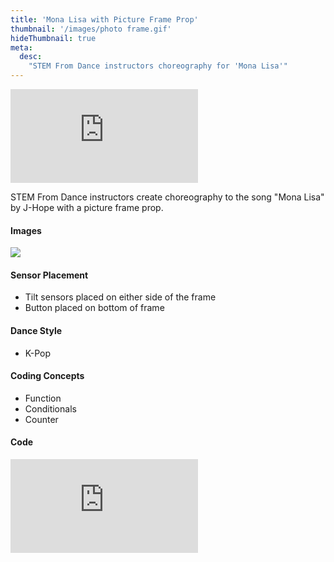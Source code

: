 ```yaml
---
title: 'Mona Lisa with Picture Frame Prop'
thumbnail: '/images/photo frame.gif'
hideThumbnail: true
meta:
  desc:
    "STEM From Dance instructors choreography for 'Mona Lisa'"
---
```

<div class="flex justify-center">
  <iframe
    src="https://nyu.app.box.com/embed/s/otklaud4uz34tneigvc6emgdnleg5sk3?sortColumn=date"
    class="w-11/12 lg:w-2/3 aspect-video"
    frameborder="0"
    allowfullscreen
  ></iframe>
</div>

STEM From Dance instructors create choreography to the song "Mona Lisa" by J-Hope with a picture frame prop.

#### Images

<img src="/images/frame-back.jpg">

#### Sensor Placement

+ Tilt sensors placed on either side of the frame
+ Button placed on bottom of frame

#### Dance Style

+ K-Pop 

#### Coding Concepts

+ Function
+ Conditionals
+ Counter

#### Code

<div class="flex justify-center">
  <div class="relative w-11/12 lg:w-2/3 pb-[56.25%] overflow-hidden">
    <iframe
      src="https://maker.makecode.com/#pub:_7w6Vxe2r2dg6" 
      class="absolute inset-0 w-full h-full"
      frameborder="0"
      sandbox="allow-popups allow-forms allow-scripts allow-same-origin"
    ></iframe>
  </div>
</div>
